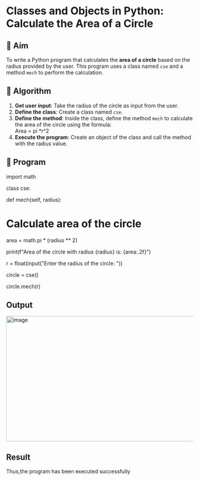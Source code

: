 # Classes and Objects in Python: Calculate the Area of a Circle

## 🎯 Aim
To write a Python program that calculates the **area of a circle** based on the radius provided by the user. This program uses a class named `cse` and a method `mech` to perform the calculation.

## 🧠 Algorithm
1. **Get user input**: Take the radius of the circle as input from the user.
2. **Define the class**: Create a class named `cse`.
3. **Define the method**: Inside the class, define the method `mech` to calculate the area of the circle using the formula:  
   Area = pi *r^2 
4. **Execute the program**: Create an object of the class and call the method with the radius value.

## 🧾 Program
  import math

  
  class cse:

  
 def mech(self, radius):
 
   # Calculate area of the circle

   
   area = math.pi * (radius ** 2)
          
   print(f"Area of the circle with radius {radius} is: {area:.2f}")

   
  r = float(input("Enter the radius of the circle: "))

  
  circle = cse()

  
  circle.mech(r)

## Output
<img width="1216" height="337" alt="image" src="https://github.com/user-attachments/assets/492ccb66-a977-41f2-8ff8-f845b3a25d8c" />


## Result
Thus,the program has been executed successfully
